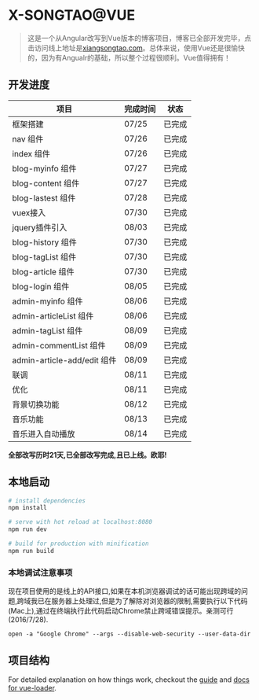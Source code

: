 # X-SONGTAO@VUE

> 这是一个从Angular改写到Vue版本的博客项目，博客已全部开发完毕，点击访问线上地址是[xiangsongtao.com](xiangsongtao.com "X-SONGTAO")。总体来说，使用Vue还是很愉快的，因为有Angualr的基础，所以整个过程很顺利。Vue值得拥有！

## 开发进度



|      项目      |       完成时间   |    状态   |
| ------------- | --------------- |---------------|
|    框架搭建    |       07/25     |     已完成    |
|    nav 组件    |      07/26       |     已完成    |
|    index 组件    |       07/26      |     已完成    |
|    blog-myinfo 组件    |       07/27      |     已完成    |
|    blog-content 组件    |       07/27      |    已完成    |
|    blog-lastest 组件    |       07/28      |    已完成    |
|    vuex接入    |       07/30      |    已完成    |
|    jquery插件引入    |      08/03       |    已完成    |
|    blog-history 组件    |      07/30     |     已完成   |
|    blog-tagList 组件    |      07/30       |     已完成    |
|    blog-article 组件    |       07/30      |     已完成    |
|    blog-login 组件    |        08/05      |     已完成   |
|    admin-myinfo 组件    |       08/06     |     已完成    |
|    admin-articleList 组件    |     08/06       |     已完成    |
|    admin-tagList 组件    |     08/09       |     已完成   |
|    admin-commentList 组件    |       08/09     |     已完成    |
|    admin-article-add/edit 组件    |    08/09        |     已完成    |
|    联调    |      08/11      |     已完成     |
|    优化    |       08/11      |     已完成     |
|    背景切换功能    |       08/12      |     已完成     |
|    音乐功能    |       08/13      |     已完成     |
|    音乐进入自动播放    |       08/14      |     已完成     |

**全部改写历时21天,已全部改写完成,且已上线。欧耶!**







## 本地启动

``` bash
# install dependencies
npm install

# serve with hot reload at localhost:8080
npm run dev

# build for production with minification
npm run build

```

### 本地调试注意事项

现在项目使用的是线上的API接口,如果在本机浏览器调试的话可能出现跨域的问题,跨域我已在服务器上处理过,但是为了解除对浏览器的限制,需要执行以下代码(Mac上),通过在终端执行此代码启动Chrome禁止跨域错误提示。亲测可行(2016/7/28).



```
open -a "Google Chrome" --args --disable-web-security --user-data-dir
```

## 项目结构




For detailed explanation on how things work, checkout the [guide](http://vuejs-templates.github.io/webpack/) and [docs for vue-loader](http://vuejs.github.io/vue-loader).
